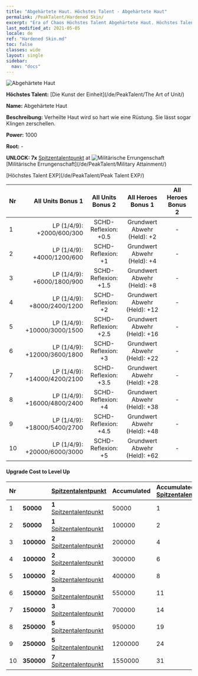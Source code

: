 ```yaml
---
title: "Abgehärtete Haut. Höchstes Talent - Abgehärtete Haut"
permalink: /PeakTalent/Hardened Skin/
excerpt: "Era of Chaos Höchstes Talent Abgehärtete Haut. Höchstes Talent Abgehärtete Haut. Abgehärtete Haut"
last_modified_at: 2021-05-05
locale: de
ref: "Hardened Skin.md"
toc: false
classes: wide
layout: single
sidebar:
  nav: "docs"
---
```


  ![Abgehärtete Haut](/images/pt/talent_2007.png)

  **Höchstes Talent:** [Die Kunst der Einheit](/de/PeakTalent/The Art of Unit/)

  **Name:** Abgehärtete Haut

  **Beschreibung:** Verheilte Haut wird so hart wie eine Rüstung. Sie lässt sogar Klingen zerschellen.

  **Power:** 1000

  **Root:** -

  **UNLOCK: 7x** [Spitzentalentpunkt](/ItemsDE/con_934/) at ![Militärische Errungenschaft](/images/pt/talent_2006.png) [Militärische Errungenschaft](/de/PeakTalent/Military Attainment/)

  [Höchstes Talent EXP](/de/PeakTalent/Peak Talent EXP/)

  | Nr | All Units Bonus 1 | All Units Bonus 2 | All Heroes Bonus 1 | All Heroes Bonus 2 |
  |:---|--------------:|:-------------:|:-------------:|:-------------:|
  | 1 | LP (1/4/9): +2000/600/300 | SCHD-Reflexion: +0.5 | Grundwert Abwehr (Held): +2 | - |
  | 2 | LP (1/4/9): +4000/1200/600 | SCHD-Reflexion: +1 | Grundwert Abwehr (Held): +4 | - |
  | 3 | LP (1/4/9): +6000/1800/900 | SCHD-Reflexion: +1.5 | Grundwert Abwehr (Held): +8 | - |
  | 4 | LP (1/4/9): +8000/2400/1200 | SCHD-Reflexion: +2 | Grundwert Abwehr (Held): +12 | - |
  | 5 | LP (1/4/9): +10000/3000/1500 | SCHD-Reflexion: +2.5 | Grundwert Abwehr (Held): +16 | - |
  | 6 | LP (1/4/9): +12000/3600/1800 | SCHD-Reflexion: +3 | Grundwert Abwehr (Held): +22 | - |
  | 7 | LP (1/4/9): +14000/4200/2100 | SCHD-Reflexion: +3.5 | Grundwert Abwehr (Held): +28 | - |
  | 8 | LP (1/4/9): +16000/4800/2400 | SCHD-Reflexion: +4 | Grundwert Abwehr (Held): +38 | - |
  | 9 | LP (1/4/9): +18000/5400/2700 | SCHD-Reflexion: +4.5 | Grundwert Abwehr (Held): +48 | - |
  | 10 | LP (1/4/9): +20000/6000/3000 | SCHD-Reflexion: +5 | Grundwert Abwehr (Held): +62 | - |


#### Upgrade Cost to Level Up

  | Nr | <i class="fas fa-coins"/> | [Spitzentalentpunkt](/ItemsDE/con_934/) | Accumulated <i class="fas fa-coins"/> | Accumulated [Spitzentalentpunkt](/ItemsDE/con_934/) |
  |:---|:--------------|:-------------|:-------------|:-------------|
  | 1 | **50000** | **1** [Spitzentalentpunkt](/ItemsDE/con_934/) | 50000 | 1 |
  | 2 | **50000** | **1** [Spitzentalentpunkt](/ItemsDE/con_934/) | 100000 | 2 |
  | 3 | **100000** | **2** [Spitzentalentpunkt](/ItemsDE/con_934/) | 200000 | 4 |
  | 4 | **100000** | **2** [Spitzentalentpunkt](/ItemsDE/con_934/) | 300000 | 6 |
  | 5 | **100000** | **2** [Spitzentalentpunkt](/ItemsDE/con_934/) | 400000 | 8 |
  | 6 | **150000** | **3** [Spitzentalentpunkt](/ItemsDE/con_934/) | 550000 | 11 |
  | 7 | **150000** | **3** [Spitzentalentpunkt](/ItemsDE/con_934/) | 700000 | 14 |
  | 8 | **250000** | **5** [Spitzentalentpunkt](/ItemsDE/con_934/) | 950000 | 19 |
  | 9 | **250000** | **5** [Spitzentalentpunkt](/ItemsDE/con_934/) | 1200000 | 24 |
  | 10 | **350000** | **7** [Spitzentalentpunkt](/ItemsDE/con_934/) | 1550000 | 31 |
